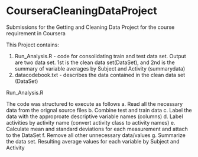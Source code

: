 # CourseraCleaningDataProject
Submissions for the Getting and Cleaning Data Project for the course requirement in Coursera

This Project contains:
1. Run_Analysis.R -  code for consolidating train and test data set. Output are two data set. 1st is the clean data set(DataSet), and 2nd is the summary of variable averages by Subject and Activity (summarydata)
2. datacodebook.txt - describes the data contained in the clean data set (DataSet)

Run_Analysis.R

The code was structured to execute as follows
a. Read all the necessary data from the orignal source files
b. Combine test and train data
c. Label the data with the approproate descriptive variable names (columns)
d. Label activities by activity name (convert activity class to activity names)
e. Calculate mean and standard deviations for each measurement and attach to the DataSet
f. Remove all other unnecessary data/values
g. Summarize the data set. Resulting average values for each variable by Subject and Activity
